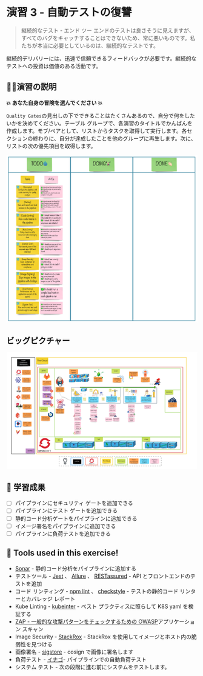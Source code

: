 # 演習 3 - 自動テストの復讐

> 継続的なテスト - エンド ツー エンドのテストは良さそうに見えますが、すべてのバグをキャッチすることはできないため、常に悪いものです。私たちが本当に必要としているのは、継続的なテストです。

継続的デリバリーには、迅速で信頼できるフィードバックが必要です。継続的なテストへの投資は価値のある活動です。

## 👨‍🍳演習の説明

**💥 あなた自身の冒険を選んでください 💥**

`Quality Gates`の見出しの下でできることはたくさんあるので、自分で何をしたいかを決めてください。テーブル グループで、各演習のタイトルでかんばんを作成します。モブ/ペアとして、リストからタスクを取得して実行します。各セクションの終わりに、自分が達成したことを他のグループに再生します。次に、リストの次の優先項目を取得します。

![team-kanban](images/team-kanban.jpg)

## ビッグピクチャー

![big-picture-pipeline-complete](images/big-picture-pipeline-complete.jpg)

## 🔮 学習成果

- [ ] パイプラインにセキュリティ ゲートを追加できる
- [ ] パイプラインにテスト ゲートを追加できる
- [ ] 静的コード分析ゲートをパイプラインに追加できる
- [ ] イメージ署名をパイプラインに追加できる
- [ ] パイプラインに負荷テストを追加できる

## 🔨 Tools used in this exercise!

- <span style="color:blue;"><a href="https://www.sonarqube.org/">Sonar</a></span> - 静的コード分析をパイプラインに追加する
- テストツール -
    <span style="color:blue;"><a href="https://jestjs.io/">Jest</a></span> 、
    <span style="color:blue;"><a href="https://github.com/allure-framework/allure2">Allure</a></span> 、
    <span style="color:blue;"><a href="https://quarkus.io/guides/getting-started-testing">RESTassured</a></span> - API とフロントエンドのテストを追加
- コード リンティング -
    <span style="color:blue;"><a href="https://www.npmjs.com/package/lint">npm lint</a></span> 、
    <span style="color:blue;"><a href="https://checkstyle.sourceforge.io">checkstyle</a></span> - テストの静的コード リンターとカバレッジ レポート
- Kube Linting -
    <span style="color:blue;"><a href="https://github.com/stackrox/kube-linter">kubeinter</a></span> - ベスト プラクティスに照らして K8S yaml を検証する
- <span style="color:blue;"><a href="https://owasp.org/www-project-zap">ZAP - 一般的な攻撃パターンをチェックするための OWASP</a></span>アプリケーション スキャン
- Image Security -
    <span style="color:blue;"><a href="https://www.stackrox.com">StackRox</a></span> - StackRox を使用してイメージとホスト内の脆弱性を見つける
- 画像署名 -
    <span style="color:blue;"><a href="https://www.sigstore.dev">sigstore</a></span> - cosign で画像に署名します
- 負荷テスト -
    <span style="color:blue;"><a href="https://docs.locust.io/en/stable/index.html">イナゴ</a></span>- パイプラインでの自動負荷テスト
- システム テスト - 次の段階に進む前にシステムをテストします。
